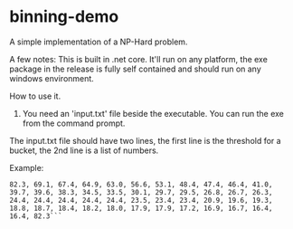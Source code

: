 # binning-demo
A simple implementation of a NP-Hard problem.

A few notes:
This is built in .net core. It'll run on any platform, the exe package in the release is fully self contained and should run on any windows environment.


How to use it.

1) You need an 'input.txt' file beside the executable. You can run the exe from the command prompt.

The input.txt file should have two lines, the first line is the threshold for a bucket, the 2nd line is a list of numbers.

Example:

```120
82.3, 69.1, 67.4, 64.9, 63.0, 56.6, 53.1, 48.4, 47.4, 46.4, 41.0, 39.7, 39.6, 38.3, 34.5, 33.5, 30.1, 29.7, 29.5, 26.8, 26.7, 26.3, 24.4, 24.4, 24.4, 24.4, 24.4, 23.5, 23.4, 23.4, 20.9, 19.6, 19.3, 18.8, 18.7, 18.4, 18.2, 18.0, 17.9, 17.9, 17.2, 16.9, 16.7, 16.4, 16.4, 82.3```
